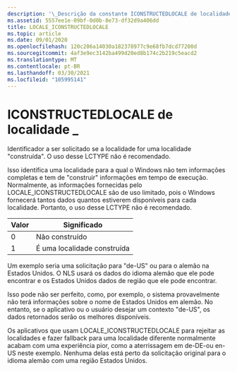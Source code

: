 ```yaml
---
description: '\_Descrição da constante ICONSTRUCTEDLOCALE de localidade'
ms.assetid: 5557ee1e-09bf-0d0b-8e73-df32d9a406dd
title: LOCALE_ICONSTRUCTEDLOCALE
ms.topic: article
ms.date: 09/01/2020
ms.openlocfilehash: 120c206a14030a182378977c9e68fb7dcd77200d
ms.sourcegitcommit: 4af3e9ec3142ba499d20ed8b174c2b219c5eacd2
ms.translationtype: MT
ms.contentlocale: pt-BR
ms.lasthandoff: 03/30/2021
ms.locfileid: "105995141"
---
```

# <a name="locale_iconstructedlocale"></a>ICONSTRUCTEDLOCALE de localidade \_

Identificador a ser solicitado se a localidade for uma localidade "construída". O uso desse LCTYPE não é recomendado.

Isso identifica uma localidade para a qual o Windows não tem informações completas e tem de "construir" informações em tempo de execução. Normalmente, as informações fornecidas pelo LOCALE_ICONSTRUCTEDLOCALE são de uso limitado, pois o Windows fornecerá tantos dados quantos estiverem disponíveis para cada localidade. Portanto, o uso desse LCTYPE não é recomendado.


| Valor | Significado                 |
|-------|-------------------------|
| 0     | Não construído         |
| 1     | É uma localidade construída |


Um exemplo seria uma solicitação para "de-US" ou para o alemão na Estados Unidos. O NLS usará os dados do idioma alemão que ele pode encontrar e os Estados Unidos dados de região que ele pode encontrar. 

Isso pode não ser perfeito, como, por exemplo, o sistema provavelmente não terá informações sobre o nome de Estados Unidos em alemão. No entanto, se o aplicativo ou o usuário desejar um contexto "de-US", os dados retornados serão os melhores disponíveis. 

Os aplicativos que usam LOCALE_ICONSTRUCTEDLOCALE para rejeitar as localidades e fazer fallback para uma localidade diferente normalmente acabam com uma experiência pior, como a aterrissagem em de-DE-ou en-US neste exemplo. Nenhuma delas está perto da solicitação original para o idioma alemão com uma região Estados Unidos.

